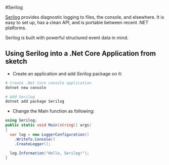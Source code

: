 #Serilog

[Serilog](https://serilog.net/) provides diagnostic logging to files, the console, and elsewhere. It is easy to set up, has a clean API, and is portable between recent .NET platforms.

Serilog is built with powerful structured event data in mind.

## Using Serilog into a .Net Core Application from sketch

- Create an application and add *Serilog* package on it:

```sh 
# Create .Net Core console application
dotnet new console 

# Add Serilog
dotnet add package Serilog
```
- Change the Main function as following:

```cs
using Serilog; 
public static void Main(string[] args)
{
  var log = new LoggerConfiguration()
    .WriteTo.Console()
    .CreateLogger();

  log.Information("Hello, Serilog!");
}
```


